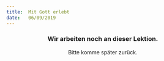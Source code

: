 ```yaml
---
title:  Mit Gott erlebt
date:   06/09/2019
---
```


### <center>Wir arbeiten noch an dieser Lektion.</center>
<center>Bitte komme später zurück.</center>